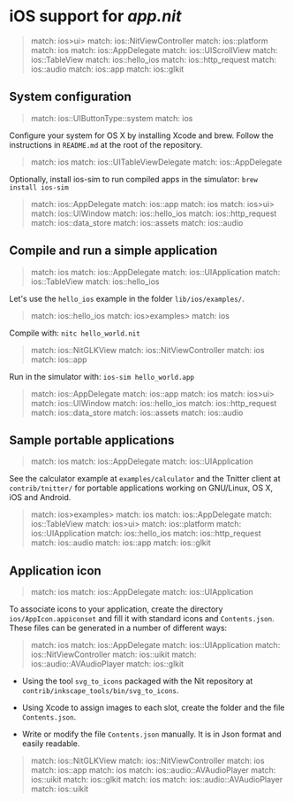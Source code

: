 # iOS support for _app.nit_

> match: ios>ui>
> match: ios::NitViewController
> match: ios::platform
> match: ios
> match: ios::AppDelegate
> match: ios::UIScrollView
> match: ios::TableView
> match: ios::hello_ios
> match: ios::http_request
> match: ios::audio
> match: ios::app
> match: ios::glkit

## System configuration

> match: ios::UIButtonType::system
> match: ios

Configure your system for OS X by installing Xcode and brew.
Follow the instructions in `README.md` at the root of the repository.

> match: ios
> match: ios::UITableViewDelegate
> match: ios::AppDelegate

Optionally, install ios-sim to run compiled apps in the simulator: `brew install ios-sim`

> match: ios::AppDelegate
> match: ios::app
> match: ios
> match: ios>ui>
> match: ios::UIWindow
> match: ios::hello_ios
> match: ios::http_request
> match: ios::data_store
> match: ios::assets
> match: ios::audio

## Compile and run a simple application

> match: ios
> match: ios::AppDelegate
> match: ios::UIApplication
> match: ios::TableView
> match: ios::hello_ios

Let's use the `hello_ios` example in the folder `lib/ios/examples/`.

> match: ios::hello_ios
> match: ios>examples>
> match: ios

Compile with: `nitc hello_world.nit`

> match: ios::NitGLKView
> match: ios::NitViewController
> match: ios
> match: ios::app

Run in the simulator with: `ios-sim hello_world.app`

> match: ios::AppDelegate
> match: ios::app
> match: ios
> match: ios>ui>
> match: ios::UIWindow
> match: ios::hello_ios
> match: ios::http_request
> match: ios::data_store
> match: ios::assets
> match: ios::audio

## Sample portable applications

> match: ios
> match: ios::AppDelegate
> match: ios::UIApplication

See the calculator example at `examples/calculator` and the Tnitter client at `contrib/tnitter/`
for portable applications working on GNU/Linux, OS X, iOS and Android.

> match: ios>examples>
> match: ios
> match: ios::AppDelegate
> match: ios::TableView
> match: ios>ui>
> match: ios::platform
> match: ios::UIApplication
> match: ios::hello_ios
> match: ios::http_request
> match: ios::audio
> match: ios::app
> match: ios::glkit

## Application icon

> match: ios
> match: ios::AppDelegate
> match: ios::UIApplication

To associate icons to your application, create the directory `ios/AppIcon.appiconset` and fill it with standard icons and `Contents.json`.
These files can be generated in a number of different ways:

> match: ios
> match: ios::AppDelegate
> match: ios::UIApplication
> match: ios::NitViewController
> match: ios::uikit
> match: ios::audio::AVAudioPlayer
> match: ios::glkit

* Using the tool `svg_to_icons` packaged with the Nit repository at `contrib/inkscape_tools/bin/svg_to_icons`.

* Using Xcode to assign images to each slot, create the folder and the file `Contents.json`.

* Write or modify the file `Contents.json` manually.
  It is in Json format and easily readable.

> match: ios::NitGLKView
> match: ios::NitViewController
> match: ios
> match: ios::app
> match: ios
> match: ios::audio::AVAudioPlayer
> match: ios::uikit
> match: ios::glkit
> match: ios
> match: ios::audio::AVAudioPlayer
> match: ios::uikit

